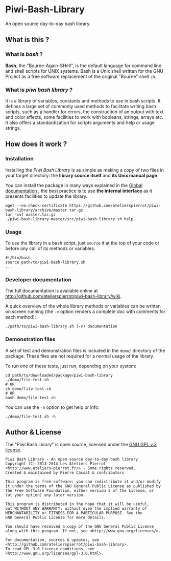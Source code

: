 Piwi-Bash-Library
=================

An open source day-to-day bash library.


## What is this ?

### What is *bash* ?

**Bash**, the "Bourne-Again-SHell", is the default language for command line and shell
scripts for UNIX systems. Bash is a Unix shell written for the GNU Project as a free 
software replacement of the original "Bourne" shell `sh`.

### What is *piwi bash library* ?

It is a library of variables, constants and methods to use in bash scripts. It defines a
large set of commonly used methods to facilitate writing bash scripts, such as a handler
for errors, the construction of an output with text and color effects, some facilities 
to work with booleans, strings, arrays etc. It also offers a standardization for scripts
arguments and help or usage strings. 


## How does it work ?

### Installation

Installing the *Piwi Bash Library* is as simple as making a copy of two files in your target
directory: the **library source itself** and **its Unix manual page**.

You can install the package in many ways explained in the [Global documentation](http://github.com/atelierspierrot/piwi-bash-library/wiki) ;
the best practice is to use **the internal interface** as it presents facilities to update the library.

    wget --no-check-certificate https://github.com/atelierspierrot/piwi-bash-library/archive/master.tar.gz
    tar -xvf master.tar.gz
    ./piwi-bash-library-master/src/piwi-bash-library.sh help

### Usage

To use the library in a bash script, just `source` it at the top of your code or before any
call of its methods or variables:

    #!/bin/bash
    source path/to/piwi-bash-library.sh
    ...

### Developer documentation

The full documentation is available online at <http://github.com/atelierspierrot/piwi-bash-library/wiki>.

A quick overview of the whole library methods or variables can be written on screen running
(the `-v` option renders a complete doc with comments for each method):

    ./path/to/piwi-bash-library.sh (-v) documentation

### Demonstration files

A set of test and demonstration files is included in the `demo/` directory of the package.
These files are not required for a normal usage of the library.

To run one of these tests, just run, depending on your system:

    cd path/to/downloaded/package/piwi-bash-library
    ./demo/file-test.sh
    # OR
    sh demo/file-test.sh
    # OR
    bash demo/file-test.sh

You can use the `-h` option to get help or info:

    ./demo/file-test.sh -h


## Author & License

The "Piwi Bash library" is open source, licensed under the
[GNU GPL v.3 license](http://www.gnu.org/licenses/gpl-3.0.html).

    Piwi Bash Library - An open source day-to-day bash library
    Copyright (C) 2013-2014 Les Ateliers Pierrot
    <http://www.ateliers-pierrot.fr/> - Some rights reserved.
    Created & maintained by Pierre Cassat & contributors

    This program is free software: you can redistribute it and/or modify
    it under the terms of the GNU General Public License as published by
    the Free Software Foundation, either version 3 of the License, or
    (at your option) any later version.

    This program is distributed in the hope that it will be useful,
    but WITHOUT ANY WARRANTY; without even the implied warranty of
    MERCHANTABILITY or FITNESS FOR A PARTICULAR PURPOSE. See the
    GNU General Public License for more details.

    You should have received a copy of the GNU General Public License
    along with this program. If not, see <http://www.gnu.org/licenses/>.

    For documentation, sources & updates, see <http://github.com/atelierspierrot/piwi-bash-library>.
    To read GPL-3.0 license conditions, see <http://www.gnu.org/licenses/gpl-3.0.html>.
